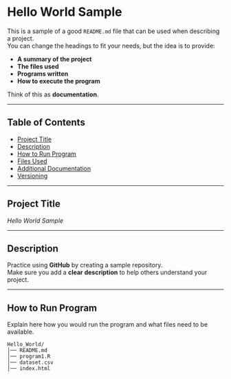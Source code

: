 


# Hello World Sample

This is a sample of a good `README.md` file that can be used when describing a project.  
You can change the headings to fit your needs, but the idea is to provide:  

- **A summary of the project**  
- **The files used**  
- **Programs written**  
- **How to execute the program**  

Think of this as **documentation**.

---

## Table of Contents

- [Project Title](#project-title)
- [Description](#description)
- [How to Run Program](#how-to-run-program)
- [Files Used](#files-used)
- [Additional Documentation](#additional-documentation)
- [Versioning](#versioning)

---

## Project Title

*Hello World Sample*

---

## Description

Practice using **GitHub** by creating a sample repository.  
Make sure you add a **clear description** to help others understand your project.

---

## How to Run Program

Explain here how you would run the program and what files need to be available.

```plaintext
Hello_World/
│── README.md
│── program1.R
│── dataset.csv
│── index.html
